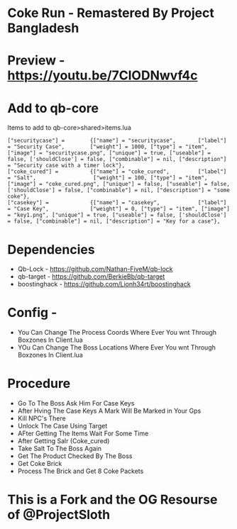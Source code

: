 # Coke Run -  Remastered By Project Bangladesh

# Preview - https://youtu.be/7ClODNwvf4c
# Add to qb-core
Items to add to qb-core>shared>items.lua
```
["securitycase"] =        {["name"] = "securitycase",       ["label"] = "Security Case",        ["weight"] = 1000, ["type"] = "item", ["image"] = "securitycase.png", ["unique"] = true, ["useable"] = false, ['shouldClose'] = false, ["combinable"] = nil, ["description"] = "Security case with a timer lock"},
["coke_cured"] =          {["name"] = "coke_cured",         ["label"] = "Salt",                  ["weight"] = 100, ["type"] = "item", ["image"] = "coke_cured.png", ["unique"] = false, ["useable"] = false, ['shouldClose'] = false, ["combinable"] = nil, ["description"] = "some coke"},
["casekey"] =             {["name"] = "casekey",            ["label"] = "Case Key",             ["weight"] = 0, ["type"] = "item", ["image"] = "key1.png", ["unique"] = true, ["useable"] = false, ['shouldClose'] = false, ["combinable"] = nil, ["description"] = "Key for a case"},

```


# Dependencies
* Qb-Lock - https://github.com/Nathan-FiveM/qb-lock
* qb-target - https://github.com/BerkieBb/qb-target
* boostinghack - https://github.com/Lionh34rt/boostinghack


# Config - 
* You Can Change The Process Coords Where Ever You wnt Through Boxzones In Client.lua
* YOu Can Change The Boss Locations Where Ever You wnt Through Boxzones In Client.lua


# Procedure

- Go To The Boss Ask Him For Case Keys
- After Hving The Case Keys A Mark Will Be Marked in Your Gps
- Kill NPC's There 
- Unlock The Case Using Target 
- AFter Getting The Items Wait For Some Time
- After Getting Salr (Coke_cured)
- Take Salt To The Boss Again 
- Get The Product Checked By The Boss
- Get Coke Brick
- Process The Brick and Get 8 Coke Packets

# This is a Fork and the OG Resourse of @ProjectSloth 

